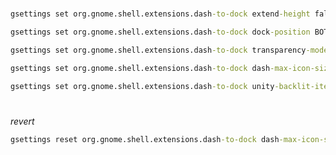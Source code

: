 



# 
```cmd
gsettings set org.gnome.shell.extensions.dash-to-dock extend-height false
```
```cmd
gsettings set org.gnome.shell.extensions.dash-to-dock dock-position BOTTOM
```
```cmd
gsettings set org.gnome.shell.extensions.dash-to-dock transparency-mode FIXED
```
```cmd
gsettings set org.gnome.shell.extensions.dash-to-dock dash-max-icon-size 64

```
```cmd
gsettings set org.gnome.shell.extensions.dash-to-dock unity-backlit-items true
```
#
_revert_ 
```cmd
gsettings reset org.gnome.shell.extensions.dash-to-dock dash-max-icon-size
```
